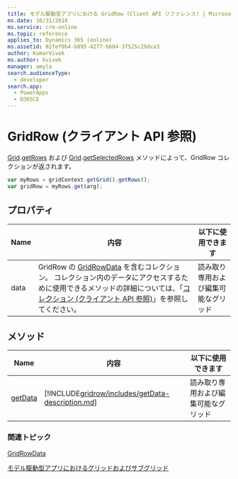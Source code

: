 ```yaml
---
title: モデル駆動型アプリにおける GridRow (Client API リファレンス) | Microsoft Docs
ms.date: 10/31/2018
ms.service: crm-online
ms.topic: reference
applies_to: Dynamics 365 (online)
ms.assetid: 02fef0b4-b895-4277-b604-3f525c29dca3
author: KumarVivek
ms.author: kvivek
manager: amyla
search.audienceType:
  - developer
search.app:
  - PowerApps
  - D365CE
---
```

# <a name="gridrow-client-api-reference"></a>GridRow (クライアント API 参照)



[Grid](grid.md).[getRows](grid/getRows.md) および [Grid](grid.md).[getSelectedRows](grid/getSelectedRows.md)  メソッドによって、GridRow コレクションが返されます。

```JavaScript
var myRows = gridContext.getGrid().getRows();
var gridRow = myRows.get(arg);
```

## <a name="properties"></a>プロパティ​​

|Name|内容|以下に使用できます|
|--|--|--|
|data|GridRow の [GridRowData](gridrowdata.md) を含むコレクション。 コレクション内のデータにアクセスするために使用できるメソッドの詳細については、「[コレクション (クライアント API 参照)](../collections.md)」を参照してください。|読み取り専用および編集可能なグリッド|


## <a name="methods"></a>メソッド

|Name|内容|以下に使用できます|
|--|--|--|
|[getData](gridrow/getData.md)|[!INCLUDE[gridrow/includes/getData-description.md](gridrow/includes/getData-description.md)]|読み取り専用および編集可能なグリッド|

### <a name="related-topics"></a>関連トピック

[GridRowData](gridrowdata.md)

[モデル駆動型アプリにおけるグリッドおよびサブグリッド](../grids.md)


